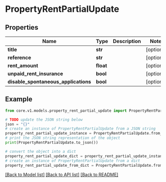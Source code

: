 # PropertyRentPartialUpdate


## Properties

Name | Type | Description | Notes
------------ | ------------- | ------------- | -------------
**title** | **str** |  | [optional] 
**reference** | **str** |  | [optional] 
**rent_amount** | **float** |  | [optional] 
**unpaid_rent_insurance** | **bool** |  | [optional] 
**disable_spontaneous_applications** | **bool** |  | [optional] 

## Example

```python
from core.v1.models.property_rent_partial_update import PropertyRentPartialUpdate

# TODO update the JSON string below
json = "{}"
# create an instance of PropertyRentPartialUpdate from a JSON string
property_rent_partial_update_instance = PropertyRentPartialUpdate.from_json(json)
# print the JSON string representation of the object
print(PropertyRentPartialUpdate.to_json())

# convert the object into a dict
property_rent_partial_update_dict = property_rent_partial_update_instance.to_dict()
# create an instance of PropertyRentPartialUpdate from a dict
property_rent_partial_update_from_dict = PropertyRentPartialUpdate.from_dict(property_rent_partial_update_dict)
```
[[Back to Model list]](../README.md#documentation-for-models) [[Back to API list]](../README.md#documentation-for-api-endpoints) [[Back to README]](../README.md)


